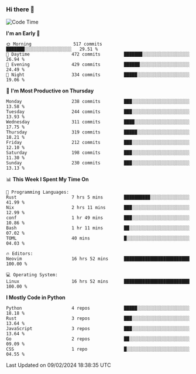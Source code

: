 ### Hi there 👋
<!--START_SECTION:waka-->
![Code Time](http://img.shields.io/badge/Code%20Time-248%20hrs%2017%20mins-blue)

**I'm an Early 🐤** 

```text
🌞 Morning                517 commits         ███████░░░░░░░░░░░░░░░░░░   29.51 % 
🌆 Daytime                472 commits         ███████░░░░░░░░░░░░░░░░░░   26.94 % 
🌃 Evening                429 commits         ██████░░░░░░░░░░░░░░░░░░░   24.49 % 
🌙 Night                  334 commits         █████░░░░░░░░░░░░░░░░░░░░   19.06 % 
```
📅 **I'm Most Productive on Thursday** 

```text
Monday                   238 commits         ███░░░░░░░░░░░░░░░░░░░░░░   13.58 % 
Tuesday                  244 commits         ███░░░░░░░░░░░░░░░░░░░░░░   13.93 % 
Wednesday                311 commits         ████░░░░░░░░░░░░░░░░░░░░░   17.75 % 
Thursday                 319 commits         █████░░░░░░░░░░░░░░░░░░░░   18.21 % 
Friday                   212 commits         ███░░░░░░░░░░░░░░░░░░░░░░   12.10 % 
Saturday                 198 commits         ███░░░░░░░░░░░░░░░░░░░░░░   11.30 % 
Sunday                   230 commits         ███░░░░░░░░░░░░░░░░░░░░░░   13.13 % 
```


📊 **This Week I Spent My Time On** 

```text
💬 Programming Languages: 
Rust                     7 hrs 5 mins        ██████████░░░░░░░░░░░░░░░   41.99 % 
Nix                      2 hrs 11 mins       ███░░░░░░░░░░░░░░░░░░░░░░   12.99 % 
conf                     1 hr 49 mins        ███░░░░░░░░░░░░░░░░░░░░░░   10.86 % 
Bash                     1 hr 11 mins        ██░░░░░░░░░░░░░░░░░░░░░░░   07.02 % 
TOML                     40 mins             █░░░░░░░░░░░░░░░░░░░░░░░░   04.03 % 

🔥 Editors: 
Neovim                   16 hrs 52 mins      █████████████████████████   100.00 % 

💻 Operating System: 
Linux                    16 hrs 52 mins      █████████████████████████   100.00 % 
```

**I Mostly Code in Python** 

```text
Python                   4 repos             █████░░░░░░░░░░░░░░░░░░░░   18.18 % 
Rust                     3 repos             ███░░░░░░░░░░░░░░░░░░░░░░   13.64 % 
JavaScript               3 repos             ███░░░░░░░░░░░░░░░░░░░░░░   13.64 % 
Go                       2 repos             ██░░░░░░░░░░░░░░░░░░░░░░░   09.09 % 
CSS                      1 repo              █░░░░░░░░░░░░░░░░░░░░░░░░   04.55 % 
```




 Last Updated on 09/02/2024 18:38:35 UTC
<!--END_SECTION:waka-->

<!--
**YoganshSharma/YoganshSharma** is a ✨ _special_ ✨ repository because its `README.md` (this file) appears on your GitHub profile.

Here are some ideas to get you started:

- 🔭 I’m currently working on ...
- 🌱 I’m currently learning ...
- 👯 I’m looking to collaborate on ...
- 🤔 I’m looking for help with ...
- 💬 Ask me about ...
- 📫 How to reach me: ...
- 😄 Pronouns: ...
- ⚡ Fun fact: ...
-->
